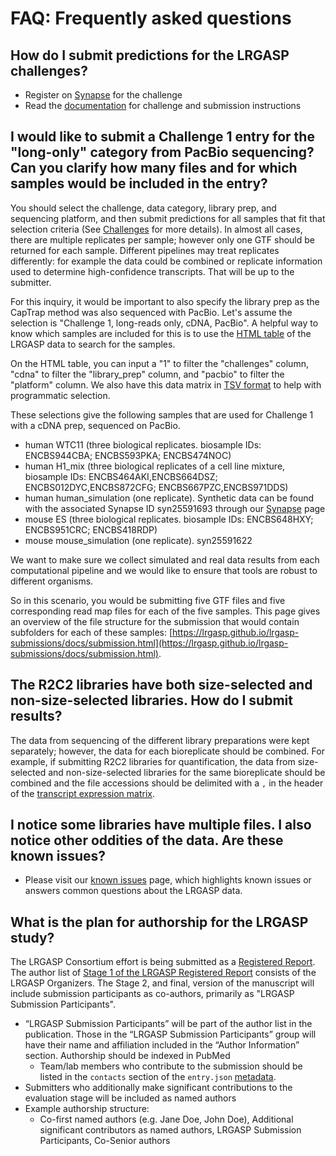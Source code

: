 # FAQ: Frequently asked questions

## How do I submit predictions for the LRGASP challenges?

- Register on [Synapse](https://www.synapse.org/#!Synapse:syn25007472/wiki/608702) for the challenge
- Read the [documentation](https://lrgasp.github.io/lrgasp-submissions/) for challenge and submission instructions

## I would like to submit a Challenge 1 entry for the "long-only" category from PacBio sequencing? Can you clarify how many files and for which samples would be included in the entry?

You should select the challenge, data category, library prep, and sequencing platform, and then submit predictions for all samples that fit that selection criteria (See [Challenges](https://lrgasp.github.io/lrgasp-submissions/docs/challenges.html) for more details). In almost all cases, there are multiple replicates per sample; however only one GTF should be returned for each sample. Different pipelines may treat replicates differently: for example the data could be combined or replicate information used to determine high-confidence transcripts. That will be up to the submitter.

For this inquiry, it would be important to also specify the library prep as the CapTrap method was also sequenced with PacBio. Let's assume the selection is "Challenge 1, long-reads only, cDNA, PacBio". A helpful way to know which samples are included for this is to use the [HTML table](https://hgwdev.gi.ucsc.edu/~markd/lrgasp/rnaseq-data-matrix.html) of the LRGASP data to search for the samples.

On the HTML table, you can input a "1" to filter the "challenges" column, "cdna" to filter the "library_prep" column, and "pacbio" to filter the "platform" column. We also have this data matrix in [TSV format](https://lrgasp.github.io/lrgasp-submissions/docs/rnaseq-data-matrix.tsv) to help with programmatic selection.

These selections give the following samples that are used for Challenge 1 with a cDNA prep, sequenced on PacBio.

- human WTC11 (three biological replicates. biosample IDs: ENCBS944CBA; ENCBS593PKA; ENCBS474NOC)
- human H1_mix (three biological replicates of a cell line mixture, biosample IDs: ENCBS464AKI,ENCBS664DSZ; ENCBS012DYC,ENCBS872CFG; ENCBS667PZC,ENCBS971DDS)
- human human_simulation (one replicate). Synthetic data can be found with the associated Synapse ID syn25591693 through our [Synapse](https://www.synapse.org/LRGASP) page
- mouse ES (three biological replicates. biosample IDs: ENCBS648HXY; ENCBS951CRC; ENCBS418RDP)
- mouse mouse_simulation (one replicate). syn25591622

We want to make sure we collect simulated and real data results from each computational pipeline and we would like to ensure that tools are robust to different organisms.

So in this scenario, you would be submitting five GTF files and five corresponding read map files for each of the five samples. This page gives an overview of the file structure for the submission that would contain subfolders for each of these samples: [https://lrgasp.github.io/lrgasp-submissions/docs/submission.html](https://lrgasp.github.io/lrgasp-submissions/docs/submission.html).

## The R2C2 libraries have both size-selected and non-size-selected libraries. How do I submit results?

The data from sequencing of the different library preparations were kept separately; however, the data for each bioreplicate should be combined. For example, if submitting R2C2 libraries for quantification, the data from size-selected and non-size-selected libraries for the same bioreplicate should be combined and the file accessions should be delimited with a `,` in the header of the [transcript expression matrix](https://lrgasp.github.io/lrgasp-submissions/docs/expression_matrix_format.html).

## I notice some libraries have multiple files. I also notice other oddities of the data. Are these known issues?

- Please visit our [known issues](https://lrgasp.github.io/lrgasp-submissions/docs/known-issues.html) page, which highlights known issues or answers common questions about the LRGASP data.

## What is the plan for authorship for the LRGASP study?

The LRGASP Consortium effort is being submitted as a [Registered Report](https://www.cos.io/initiatives/registered-reports). The author list of [Stage 1 of the LRGASP Registered Report](https://www.researchsquare.com/article/rs-777702/v1) consists of the LRGASP Organizers.  The Stage 2, and final, version of the manuscript will include submission participants as co-authors, primarily as "LRGASP Submission Participants".
- “LRGASP Submission Participants” will be part of the author list in the publication. Those in the “LRGASP Submission Participants” group will have their name and affiliation included in the “Author Information” section. Authorship should be indexed in PubMed
  - Team/lab members who contribute to the submission should be listed in the ``contacts`` section of the ``entry.json`` [metadata](https://lrgasp.github.io/lrgasp-submissions/docs/metadata.html).
- Submitters who additionally make significant contributions to the evaluation stage will be included as named authors
- Example authorship structure:
  - Co-first named authors (e.g. Jane Doe, John Doe), Additional significant contributors as named authors, LRGASP Submission Participants, Co-Senior authors

